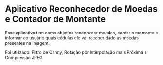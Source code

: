 # Aplicativo Reconhecedor de Moedas e Contador de Montante


Esse aplicativo tem como objetico reconhecer moedas, contar o montante e informar ao usuário quais cédulas ele vai receber dado as moedas presentes na imagem.

Foi utilizado: Filtro de Canny, Rotação por Interpolação mais Próxima e Compressão JPEG

